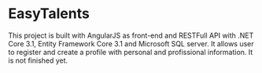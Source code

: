 # EasyTalents
This project is built with AngularJS as front-end and RESTFull API with .NET Core 3.1, Entity Framework Core 3.1 and Microsoft SQL server.
It allows user to register and create a profile with personal and profissional information.
It is not finished yet.

